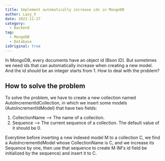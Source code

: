 ```yaml
---
title: Implement automatically increase ids in MongoDB
author: Lazy_V
date: 2022-11-27
category:
  - Backend
tag:
  - MongoDB
  - Database
isOriginal: true
---
```


In MongoDB, every documents have an object id (Bson ID). But sometimes we need ids that can automatically increase when creating a new model. And the id should be an integer starts from 1. How to deal with the problem?

<!-- more -->

## How to solve the problem

To solve the problem, we have to create a new collection named AutoIncrementIdCollection, in which we insert some models (AutoIncrementIdModel) that have two fields: 

1. CollectionName --> The name of a collection.
2. Sequence --> The current sequence of a collection. The default value of it should be 0.

Everytime before inserting a new indexed model M to a collection C, we find a AutoIncrementIdModel whose CollectionName is C, and we increase its Sequence by one, then use that sequence to create M (M's id field be initialized by the sequence) and insert it to C.